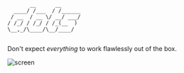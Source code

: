 ```
       __      __      
  ____/ /___  / /______
 / __  / __ \/ __/ ___/
/ /_/ / /_/ / /_(__  ) 
\__,_/\____/\__/____/  
                       
```
Don't expect *everything* to work flawlessly out of the box.

![screen](https://u.teknik.io/robll.png)
